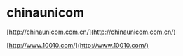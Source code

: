 # chinaunicom

[http://chinaunicom.com.cn/](http://chinaunicom.com.cn/)

[http://www.10010.com/](http://www.10010.com/)